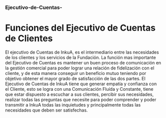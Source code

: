 ### Ejecutivo-de-Cuentas-
# Funciones del Ejecutivo de Cuentas de Clientes 
 El ejecutivo de Cuentas de InkuA, es el intermediario entre las necesidades de los clientes y los servicios de la Fundación.
 La función mas importante del Ejecutivo de Cuentas es mantener un buen proceso de comunicación en la gestión comercial para poder lograr una relación de fidelización con el cliente, y de esta manera conseguir un beneficio mutuo teniendo por objetivo obtener el mayor grado de satisfacción de las dos partes. 
 El Ejecutivo de Cuentas de InkuA  tiene que generar empatía y confianza con el Cliente, esto se logra con una Comunicación Fluída y Constante, tiene que estar dispuesto a escuchar a sus clientes, percibir sus necesidades, realizar todas las preguntas que necesite para poder comprender y poder transmitir a InkuA todas las inquietudes y principalmente todas las necesidades que deben ser satisfechas. 
 
 

